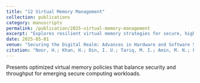```yaml
---
title: "12 Virtual Memory Management"
collection: publications
category: manuscripts
permalink: /publication/2025-virtual-memory-management
excerpt: "Explores resilient virtual memory strategies for secure, high-performance computing stacks."
date: 2025-05-01
venue: "Securing the Digital Realm: Advances in Hardware and Software Security, Communication, and Forensics"
citation: "Noor, H.; Khan, H.; Din, I. U.; Tariq, M. I.; Amin, M. N.; Fatima, M. (2025). \"12 Virtual Memory Management.\" In Securing the Digital Realm: Advances in Hardware and Software Security, Communication, and Forensics."
---
```


Presents optimized virtual memory policies that balance security and throughput for emerging secure computing workloads.
